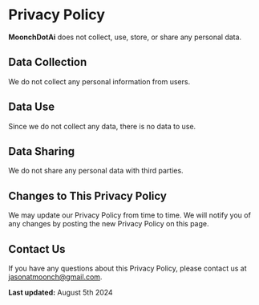 # Privacy Policy

**MoonchDotAi** does not collect, use, store, or share any personal data.

## Data Collection
We do not collect any personal information from users.

## Data Use
Since we do not collect any data, there is no data to use.

## Data Sharing
We do not share any personal data with third parties.

## Changes to This Privacy Policy
We may update our Privacy Policy from time to time. We will notify you of any changes by posting the new Privacy Policy on this page.

## Contact Us
If you have any questions about this Privacy Policy, please contact us at jasonatmoonch@gmail.com.

**Last updated:** August 5th 2024
